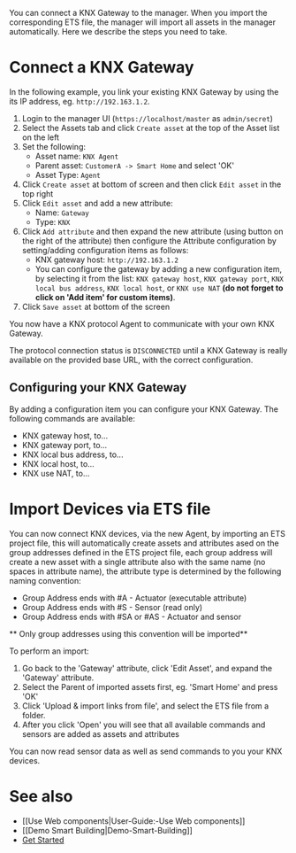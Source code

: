 You can connect a KNX Gateway to the manager. When you import the corresponding ETS file, the manager will import all assets in the manager automatically. Here we describe the steps you need to take.

# Connect a KNX Gateway

In the following example, you link your existing KNX Gateway by using the its IP address, eg. `http://192.163.1.2`.

1. Login to the manager UI (`https://localhost/master` as `admin/secret`)
2. Select the Assets tab and click `Create asset` at the top of the Asset list on the left
3. Set the following:
   * Asset name: `KNX Agent`
   * Parent asset: `CustomerA -> Smart Home` and select 'OK'
   * Asset Type: `Agent`
4. Click `Create asset` at bottom of screen and then click `Edit asset` in the top right
5. Click `Edit asset` and add a new attribute:
   * Name: `Gateway`
   * Type: `KNX`
6. Click `Add attribute` and then expand the new attribute (using button on the right of the attribute) then configure the Attribute configuration by setting/adding configuration items as follows: 
   * KNX gateway host: `http://192.163.1.2`
   * You can configure the gateway by adding a new configuration item, by selecting it from the list: `KNX gateway host`, `KNX gateway port`, `KNX local bus address`, `KNX local host`, or `KNX use NAT` **(do not forget to click on 'Add item' for custom items)**.
7. Click `Save asset` at bottom of the screen

You now have a KNX protocol Agent to communicate with your own KNX Gateway.

The protocol connection status is `DISCONNECTED` until a KNX Gateway is really available on the provided base URL, with the correct configuration.

## Configuring your KNX Gateway ##

By adding a configuration item you can configure your KNX Gateway. The following commands are available:
- KNX gateway host, to...
- KNX gateway port, to...
- KNX local bus address, to...
- KNX local host, to...
- KNX use NAT, to...

# Import Devices via ETS file

You can now connect KNX devices, via the new Agent, by importing an ETS project file, this will automatically create assets and attributes ased on the group addresses defined in the ETS project file, each group address will create a new asset with a single attribute also with the same name (no spaces in attribute name), the attribute type is determined by the following naming convention:

* Group Address ends with #A - Actuator (executable attribute)
* Group Address ends with #S - Sensor (read only)
* Group Address ends with #SA or #AS - Actuator and sensor

** Only group addresses using this convention will be imported**

To perform an import:

1. Go back to the 'Gateway' attribute, click 'Edit Asset', and expand the 'Gateway' attribute.
2. Select the Parent of imported assets first, eg. 'Smart Home' and press 'OK'
3. Click 'Upload & import links from file', and select the ETS file from a folder.
4. After you click 'Open' you will see that all available commands and sensors are added as assets and attributes

You can now read sensor data as well as send commands to you your KNX devices.

# See also

- [[Use Web components|User-Guide:-Use Web components]]
- [[Demo Smart Building|Demo-Smart-Building]]
- [Get Started](https://openremote.io/get-started-manager/)